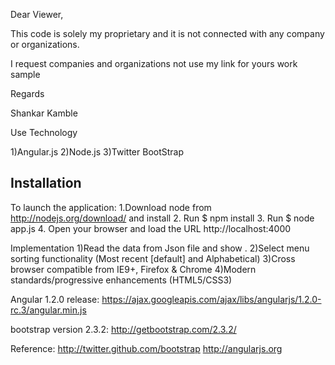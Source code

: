 Dear Viewer, 

 This code is solely my proprietary and it is not connected with any company or organizations. 
 
I request companies and organizations not use my link for yours work sample

Regards

Shankar Kamble


Use Technology

1)Angular.js
2)Node.js
3)Twitter BootStrap


## Installation
To launch the application:
1.Download node from http://nodejs.org/download/ and install
2. Run $ npm install
3. Run $ node app.js
4. Open your browser and load the URL http://localhost:4000

Implementation
 1)Read the data from Json file and show .
 2)Select menu sorting functionality (Most recent [default] and Alphabetical)
 3)Cross browser compatible from IE9+, Firefox & Chrome
 4)Modern standards/progressive enhancements (HTML5/CSS3)


Angular 1.2.0 release:
https://ajax.googleapis.com/ajax/libs/angularjs/1.2.0-rc.3/angular.min.js

bootstrap version 2.3.2:
http://getbootstrap.com/2.3.2/

Reference:
http://twitter.github.com/bootstrap
http://angularjs.org
